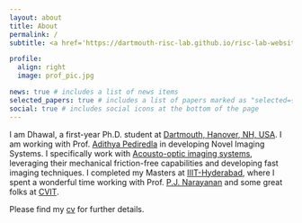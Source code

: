 ```yaml
---
layout: about
title: About
permalink: /
subtitle: <a href='https://dartmouth-risc-lab.github.io/risc-lab-website/'>Affiliations</a> RISC, VCL, Dartmouth, Hanover, NH, USA 

profile:
  align: right
  image: prof_pic.jpg

news: true # includes a list of news items
selected_papers: true # includes a list of papers marked as "selected={true}"
social: true # includes social icons at the bottom of the page
---
```


I am Dhawal, a first-year Ph.D. student at [Dartmouth, Hanover, NH, USA](https://home.dartmouth.edu/dartmouth). I am working with Prof. [Adithya Pediredla](https://sites.google.com/view/adithyapediredla/) in developing Novel Imaging Systems. I specifically work with [Acousto\-optic imaging systems](https://www.nature.com/articles/s41467-023-40864-z), leveraging their mechanical friction-free capabilities and developing fast imaging techniques. I completed my Masters at [IIIT-Hyderabad](https://www.iiit.ac.in/), where I spent a wonderful time working with Prof. [P.J. Narayanan](https://en.wikipedia.org/wiki/P._J._Narayanan) and some great folks at [CVIT](https://cvit.iiit.ac.in/).


Please find my [cv](/assets/pdf/dhawal1939_cv.pdf) for further details.